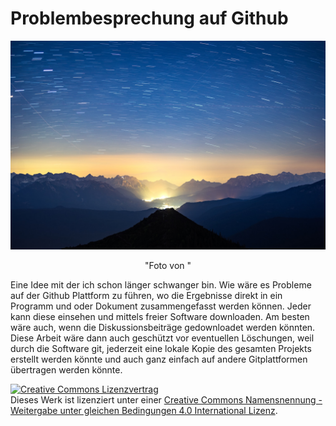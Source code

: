 # Problembesprechung auf Github

<div align=center>
<img width="700" src="./Media/marek-piwnicki-epdbc0xRjiI-unsplash.jpg"/>

"Foto von "

</div>

Eine Idee mit der ich schon länger schwanger bin. Wie wäre es Probleme auf der Github Plattform zu führen, wo die Ergebnisse direkt in ein Programm und oder Dokument zusammengefasst werden können. Jeder kann diese einsehen und mittels freier Software downloaden. Am besten wäre auch, wenn die Diskussionsbeiträge gedownloadet werden könnten. Diese Arbeit wäre dann auch geschützt vor eventuellen Löschungen, weil durch die Software git, jederzeit eine lokale Kopie des gesamten Projekts erstellt werden könnte und auch ganz einfach auf andere Gitplattformen übertragen werden könnte.


<a rel="license" href="http://creativecommons.org/licenses/by-sa/4.0/"><img alt="Creative Commons Lizenzvertrag" style="border-width:0" src="https://i.creativecommons.org/l/by-sa/4.0/88x31.png" /></a><br />Dieses Werk ist lizenziert unter einer <a rel="license" href="http://creativecommons.org/licenses/by-sa/4.0/">Creative Commons Namensnennung - Weitergabe unter gleichen Bedingungen 4.0 International Lizenz</a>.